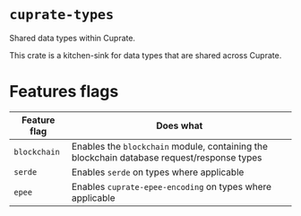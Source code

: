 # `cuprate-types`
Shared data types within Cuprate.

This crate is a kitchen-sink for data types that are shared across Cuprate.

# Features flags
| Feature flag | Does what |
|--------------|-----------|
| `blockchain` | Enables the `blockchain` module, containing the blockchain database request/response types
| `serde`      | Enables `serde` on types where applicable
| `epee`       | Enables `cuprate-epee-encoding` on types where applicable
